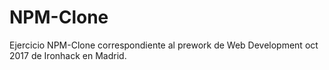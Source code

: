 # NPM-Clone

Ejercicio NPM-Clone correspondiente al prework de Web Development oct 2017 de Ironhack en Madrid.
